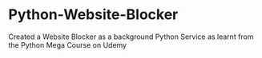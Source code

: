 # Python-Website-Blocker
Created a Website Blocker as a background Python Service as learnt from the Python Mega Course on Udemy
